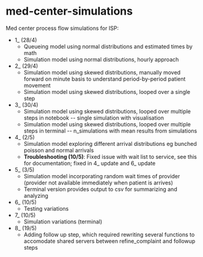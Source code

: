 # med-center-simulations

Med center process flow simulations for ISP:

- 1_ (28/4)
  - Queueing model using normal distributions and estimated times by math
  - Simulation model using normal distributions, hourly approach
- 2_ (29/4)
  - Simulation model using skewed distributions, manually moved forward on minute basis to understand period-by-period patient movement
  - Simulation model using skewed distributions, looped over a single step
- 3_ (30/4)
  - Simulation model using skewed distributions, looped over multiple steps in notebook -- single simulation with visualisation
  - Simulation model using skewed distributions, looped over multiple steps in terminal -- n_simulations with mean results from simulations
- 4_ (2/5)
  - Simulation model exploring different arrival distributions eg bunched poisson and normal arrivals
  - **Troubleshooting (10/5)**: Fixed issue with wait list to service, see this for documentation; fixed in 4_ update and 6_ update
- 5_ (3/5) 
  - Simulation model incorporating random wait times of provider (provider not available immediately when patient is arrives)
  - Terminal version provides output to csv for summarizing and analyzing
- 6_ (10/5)
  - Testing variations
- 7_ (10/5)
  - Simulation variations (terminal)
- 8_ (19/5)
  - Adding follow up step, which required rewriting several functions to accomodate shared servers between refine_complaint and followup steps
